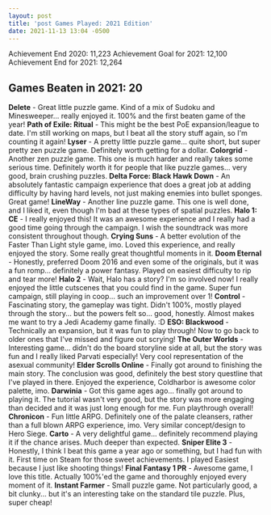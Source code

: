 ```yaml
---
layout: post
title: 'post Games Played: 2021 Edition'
date: 2021-11-13 13:04 -0500
---
```

Achievement End 2020: 11,223
Achievement Goal for 2021: 12,100
Achievement End for 2021: 12,264

## Games Beaten in 2021: 20
**Delete** - Great little puzzle game. Kind of a mix of Sudoku and Minesweeper... really enjoyed it. 100% and the first beaten game of the year!
**Path of Exile: Ritual** - This might be the best PoE expansion/league to date. I'm still working on maps, but I beat all the story stuff again, so I'm counting it again!
**Lyser** - A pretty little puzzle game... quite short, but super pretty zen puzzle game. Definitely worth getting for a dollar.
**Colorgrid** - Another zen puzzle game. This one is much harder and really takes some serious time. Definitely worth it for people that like puzzle games... very good, brain crushing puzzles.
**Delta Force: Black Hawk Down** - An absolutely fantastic campaign experience that does a great job at adding difficulty by having hard levels, not just making enemies into bullet sponges. Great game!
**LineWay** - Another line puzzle game. This one is well done, and I liked it, even though I'm bad at these types of spatial puzzles.
**Halo 1: CE** - I really enjoyed this! It was an awesome experience and I really had a good time going through the campaign. I wish the soundtrack was more consistent throughout though.
**Crying Suns** - A better evolution of the Faster Than Light style game, imo. Loved this experience, and really enjoyed the story. Some really great thoughtful moments in it.
**Doom Eternal** - Honestly, preferred Doom 2016 and even some of the originals, but it was a fun romp... definitely a power fantasy. Played on easiest difficulty to rip and tear more!
**Halo 2** - Wait, Halo has a story? I'm so involved now! I really enjoyed the little cutscenes that you could find in the game. Super fun campaign, still playing in coop... such an improvement over 1!
**Control** - Fascinating story, the gameplay was tight. Didn't 100%, mostly played through the story... but the powers felt so... good, honestly. Almost makes me want to try a Jedi Academy game finally. :D
**ESO: Blackwood** - Technically an expansion, but it was fun to play through! Now to go back to older ones that I've missed and figure out scrying!
**The Outer Worlds** - Interesting game... didn't do the board storyline side at all, but the story was fun and I really liked Parvati especially! Very cool representation of the asexual community!
**Elder Scrolls Online** - Finally got around to finishing the main story. The conclusion was good, definitely the best story questline that I've played in there. Enjoyed the experience, Coldharbor is awesome color palette, imo.
**Darwinia** - Got this game ages ago... finally got around to playing it. The tutorial wasn't very good, but the story was more engaging than decided and it was just long enough for me. Fun playthrough overall!
**Chronicon** - Fun little ARPG. Definitely one of the palate cleansers, rather than a full blown ARPG experience, imo. Very similar concept/design to Hero Siege.
**Carto** - A very delightful game... definitely recommend playing it if the chance arises. Much deeper than expected.
**Sniper Elite 3** - Honestly, I think I beat this game a year ago or something, but I had fun with it. First time on Steam for those sweet achievements. I played Easiest because I just like shooting things!
**Final Fantasy 1 PR** - Awesome game, I love this title. Actually 100%'ed the game and thoroughly enjoyed every moment of it.
**Instant Farmer** - Small puzzle game. Not particularly good, a bit clunky... but it's an interesting take on the standard tile puzzle. Plus, super cheap!